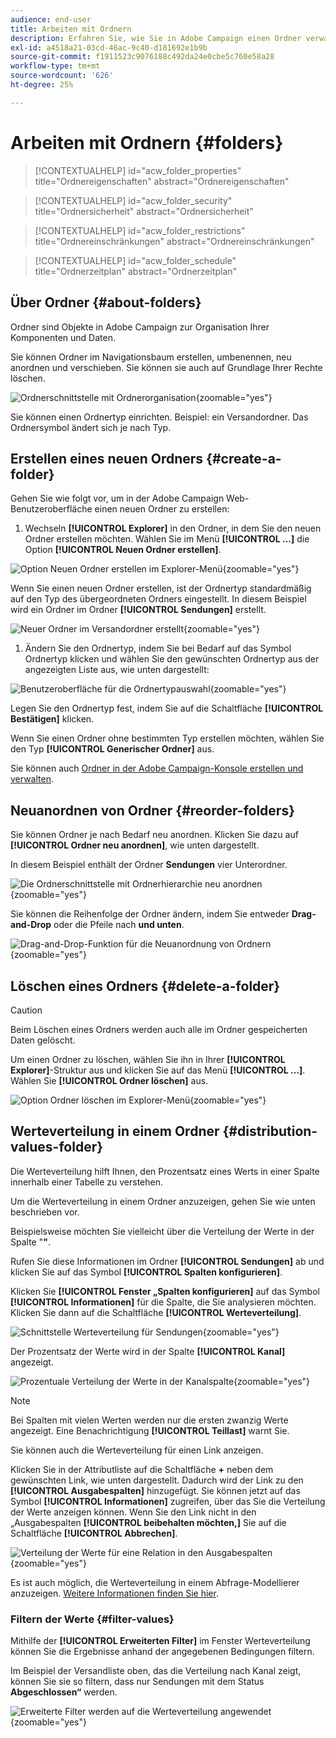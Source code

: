 ```yaml
---
audience: end-user
title: Arbeiten mit Ordnern
description: Erfahren Sie, wie Sie in Adobe Campaign einen Ordner verwalten.
exl-id: a4518a21-03cd-46ac-9c40-d181692e1b9b
source-git-commit: f1911523c9076188c492da24e0cbe5c760e58a28
workflow-type: tm+mt
source-wordcount: '626'
ht-degree: 25%

---
```


# Arbeiten mit Ordnern {#folders}

>[!CONTEXTUALHELP]
>id="acw_folder_properties"
>title="Ordnereigenschaften"
>abstract="Ordnereigenschaften"

>[!CONTEXTUALHELP]
>id="acw_folder_security"
>title="Ordnersicherheit"
>abstract="Ordnersicherheit"

>[!CONTEXTUALHELP]
>id="acw_folder_restrictions"
>title="Ordnereinschränkungen"
>abstract="Ordnereinschränkungen"

>[!CONTEXTUALHELP]
>id="acw_folder_schedule"
>title="Ordnerzeitplan"
>abstract="Ordnerzeitplan"

## Über Ordner {#about-folders}

Ordner sind Objekte in Adobe Campaign zur Organisation Ihrer Komponenten und Daten.

Sie können Ordner im Navigationsbaum erstellen, umbenennen, neu anordnen und verschieben. Sie können sie auch auf Grundlage Ihrer Rechte löschen.

![Ordnerschnittstelle mit Ordnerorganisation](assets/folders.png){zoomable="yes"}

Sie können einen Ordnertyp einrichten. Beispiel: ein Versandordner. Das Ordnersymbol ändert sich je nach Typ.

## Erstellen eines neuen Ordners {#create-a-folder}

Gehen Sie wie folgt vor, um in der Adobe Campaign Web-Benutzeroberfläche einen neuen Ordner zu erstellen:

1. Wechseln **[!UICONTROL Explorer]** in den Ordner, in dem Sie den neuen Ordner erstellen möchten. Wählen Sie im Menü **[!UICONTROL …]** die Option **[!UICONTROL Neuen Ordner erstellen]**.

![Option Neuen Ordner erstellen im Explorer-Menü](assets/folder_create.png){zoomable="yes"}

Wenn Sie einen neuen Ordner erstellen, ist der Ordnertyp standardmäßig auf den Typ des übergeordneten Ordners eingestellt. In diesem Beispiel wird ein Ordner im Ordner **[!UICONTROL Sendungen]** erstellt.

![Neuer Ordner im Versandordner erstellt](assets/folder_new.png){zoomable="yes"}

1. Ändern Sie den Ordnertyp, indem Sie bei Bedarf auf das Symbol Ordnertyp klicken und wählen Sie den gewünschten Ordnertyp aus der angezeigten Liste aus, wie unten dargestellt:

![Benutzeroberfläche für die Ordnertypauswahl](assets/folder_type.png){zoomable="yes"}

Legen Sie den Ordnertyp fest, indem Sie auf die Schaltfläche **[!UICONTROL Bestätigen]** klicken.

Wenn Sie einen Ordner ohne bestimmten Typ erstellen möchten, wählen Sie den Typ **[!UICONTROL Generischer Ordner]** aus.

Sie können auch [Ordner in der Adobe Campaign-Konsole erstellen und verwalten](https://experienceleague.adobe.com/de/docs/campaign/campaign-v8/config/configuration/folders-and-views).

## Neuanordnen von Ordner {#reorder-folders}

Sie können Ordner je nach Bedarf neu anordnen. Klicken Sie dazu auf **[!UICONTROL Ordner neu anordnen]**, wie unten dargestellt.

In diesem Beispiel enthält der Ordner **Sendungen** vier Unterordner.

![Die Ordnerschnittstelle mit Ordnerhierarchie neu anordnen](assets/folder-reorder.png){zoomable="yes"}

Sie können die Reihenfolge der Ordner ändern, indem Sie entweder **Drag-and-Drop** oder die Pfeile nach **und unten**.

![Drag-and-Drop-Funktion für die Neuanordnung von Ordnern](assets/folder-draganddrop.png){zoomable="yes"}

## Löschen eines Ordners {#delete-a-folder}

>[!CAUTION]
>
>Beim Löschen eines Ordners werden auch alle im Ordner gespeicherten Daten gelöscht.

Um einen Ordner zu löschen, wählen Sie ihn in Ihrer **[!UICONTROL Explorer]**-Struktur aus und klicken Sie auf das Menü **[!UICONTROL …]**. Wählen Sie **[!UICONTROL Ordner löschen]** aus.

![Option Ordner löschen im Explorer-Menü](assets/folder_delete.png){zoomable="yes"}

## Werteverteilung in einem Ordner {#distribution-values-folder}

Die Werteverteilung hilft Ihnen, den Prozentsatz eines Werts in einer Spalte innerhalb einer Tabelle zu verstehen.

Um die Werteverteilung in einem Ordner anzuzeigen, gehen Sie wie unten beschrieben vor.

Beispielsweise möchten Sie vielleicht über die Verteilung der Werte in der Spalte &quot;**&quot;**.

Rufen Sie diese Informationen im Ordner **[!UICONTROL Sendungen]** ab und klicken Sie auf das Symbol **[!UICONTROL Spalten konfigurieren]**.

Klicken Sie **[!UICONTROL Fenster „Spalten konfigurieren]** auf das Symbol **[!UICONTROL Informationen]** für die Spalte, die Sie analysieren möchten. Klicken Sie dann auf die Schaltfläche **[!UICONTROL Werteverteilung]**.

![Schnittstelle Werteverteilung für Sendungen](assets/values_deliveries.png){zoomable="yes"}

Der Prozentsatz der Werte wird in der Spalte **[!UICONTROL Kanal]** angezeigt.

![Prozentuale Verteilung der Werte in der Kanalspalte](assets/values_percentage.png){zoomable="yes"}

>[!NOTE]
>
>Bei Spalten mit vielen Werten werden nur die ersten zwanzig Werte angezeigt. Eine Benachrichtigung **[!UICONTROL Teillast]** warnt Sie.

Sie können auch die Werteverteilung für einen Link anzeigen.

Klicken Sie in der Attributliste auf die Schaltfläche **+** neben dem gewünschten Link, wie unten dargestellt. Dadurch wird der Link zu den **[!UICONTROL Ausgabespalten]** hinzugefügt. Sie können jetzt auf das Symbol **[!UICONTROL Informationen]** zugreifen, über das Sie die Verteilung der Werte anzeigen können. Wenn Sie den Link nicht in den „Ausgabespalten **[!UICONTROL beibehalten möchten,]** Sie auf die Schaltfläche **[!UICONTROL Abbrechen]**.

![Verteilung der Werte für eine Relation in den Ausgabespalten](assets/values_link.png){zoomable="yes"}

Es ist auch möglich, die Werteverteilung in einem Abfrage-Modellierer anzuzeigen. [Weitere Informationen finden Sie hier](../query/build-query.md#distribution-of-values-in-a-query).

### Filtern der Werte {#filter-values}

Mithilfe der **[!UICONTROL Erweiterten Filter]** im Fenster Werteverteilung können Sie die Ergebnisse anhand der angegebenen Bedingungen filtern.

Im Beispiel der Versandliste oben, das die Verteilung nach Kanal zeigt, können Sie sie so filtern, dass nur Sendungen mit dem Status **Abgeschlossen“** werden.

![Erweiterte Filter werden auf die Werteverteilung angewendet](assets/values_filter.png){zoomable="yes"}